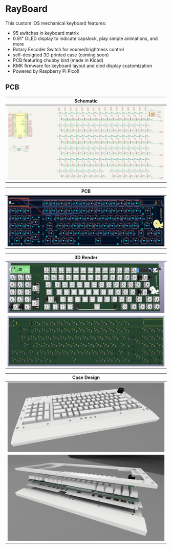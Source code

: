 # RayBoard
This custom iOS mechanical keyboard features:
- 95 switches in keyboard matrix
- 0.91" OLED display to indicate capslock, play simple animations, and more
- Rotary Encoder Switch for voume/brightness control
- self-designed 3D printed case (coming soon)
- PCB featuring chubby bird (made in Kicad)
- KMK firmware for keyboard layout and oled display customization
- Powered by Raspberry Pi Pico!!

## PCB
| **Schematic** |
|-----------|
|![schematic](/assets/sch.png)|

| **PCB** |
|-----------|
|![pcb](/assets/pcb.png)|

| **3D Render** |
|-----------|
|![3d_front](/assets/3dFront-2.png)|
|![3d_back](/assets/3dBack.png)|

| **Case Design** |
|-----------|
|![case](/assets/3dcase.jpeg)|
|![case](/assets/3dcase-2.jpeg)|
